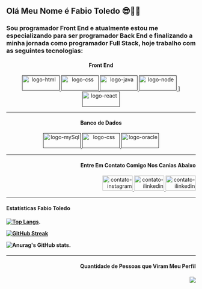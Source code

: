 ### <h2> Olá Meu Nome é Fabio Toledo 😎🤟🏻 </h2>

<h3>Sou programador Front End e atualmente estou me especializando para ser programador Back End e finalizando a minha jornada como programador Full Stack, hoje trabalho com as seguintes tecnologias:</h3>
<div align="center" margin="20px">
  <h4>Front End</h4>
  <a href=""> <img src="https://img.shields.io/badge/HTML5-E34F26?style=for-the-badge&logo=html5&logoColor=white" alt="logo-html" width="100px"  height= "40px"  /> </a>
  <a href="" align="center" > <img src="https://img.shields.io/badge/CSS3-1572B6?style=for-the-badge&logo=css3&logoColor=white" alt="logo-css" width="100px"  height= "40px" /> </a>
  <a href="" > <img src="https://img.shields.io/badge/JavaScript-F7DF1E?style=for-the-badge&logo=javascript&logoColor=black" alt="logo-java" width="100px"  height= "40px" argin-right="10px" /> </a>
  <a href="" > <img src="https://img.shields.io/badge/Node.js-43853D?style=for-the-badge&logo=node.js&logoColor=white" alt="logo-node" width="100px"  height= "40px" argin-right="10px" /> </a>]
  <a href="" > <img src="https://img.shields.io/badge/React-20232A?style=for-the-badge&logo=react&logoColor=61DAFB" alt="logo-react" width="100px"  height= "40px" argin-right="10px" /> </a>
</div>
<!--
<hr>
<div align="center" margin="20px">
  <h4>Front End</h4>
  <a href=""> <img src="https://img.shields.io/badge/HTML5-E34F26?style=for-the-badge&logo=html5&logoColor=white" alt="logo-java" width="100px"  height= "40px"  /> </a>
  <a href="" align="center" > <img src="https://img.shields.io/badge/CSS3-1572B6?style=for-the-badge&logo=css3&logoColor=white" alt="logo-css" width="100px"  height= "40px" /> </a>
  <a href="" > <img src="https://img.shields.io/badge/JavaScript-F7DF1E?style=for-the-badge&logo=javascript&logoColor=black" alt="logo-html" width="100px"  height= "40px" argin-right="10px" /> </a>
</div>
!-->
<hr>

<div align="center" margin="20px">
  <h4>Banco de Dados</h4>
  <a href=""> <img src="https://img.shields.io/badge/MySQL-005C84?style=for-the-badge&logo=mysql&logoColor=white" alt="logo-mySql" width="100px"  height= "40px"  /> </a>
  <a href="" align="center" > <img src="https://img.shields.io/badge/Microsoft%20SQL%20Server-CC2927?style=for-the-badge&logo=microsoft%20sql%20server&logoColor=white" alt="logo-css" width="100px"  height= "40px" /> </a>
  <a href="" > <img src="https://img.shields.io/badge/Oracle-F80000?style=for-the-badge&logo=Oracle&logoColor=white" alt="logo-oracle" width="100px"  height= "40px" argin-right="10px" /> </a>
</div>
<hr>
<div align="right" margin="20px">
  <h4>Entre Em Contato Comigo Nos Canias Abaixo</h4>
  <a target="blank" href="https://www.instagram.com/binhojfh/"  > <img src="https://i.pinimg.com/originals/df/ff/dd/dfffddfd14d32a7c65df01ab48b0d203.png" alt="contato-instagram" width="80px"  height= "40px"  /> </a>
  <a target="blank" href="https://www.linkedin.com/in/fabio-toledo-25755b59"  > <img src="https://cdn-icons-png.flaticon.com/512/38/38669.png" alt="contato-ilinkedin" width="80px"  height= "40px" /> </a>
  <a target="blank" href="https://api.whatsapp.com/send?phone=551197709-3676&text=Olá %20"> <img src="https://cdn.icon-icons.com/icons2/2428/PNG/512/whatsapp_black_logo_icon_147050.png" alt="contato-ilinkedin" width="80px" height= "40px" /> </a>
</div>
<hr>
<div align="left" margin="20px">
  <h4>Estatísticas Fabio Toledo<h4>

  [![Top Langs](https://github-readme-stats.vercel.app/api/top-langs/?username=anuraghazra&layout=pie)](https://github.com/anuraghazra/github-readme-stats).

  [![GitHub Streak](https://github-readme-streak-stats.herokuapp.com/?user=DenverCoder1)](https://git.io/streak-stats)

  ![Anurag's GitHub stats](https://github-readme-stats.vercel.app/api?username=anuraghazra&show_icons=true&theme=transparent).
</div>
<hr>
<div align="right" margin="20px">
  <h4>Quantidade de Pessoas que Viram Meu Perfil<h4>
    
  ![](https://komarev.com/ghpvc/?username=your-github-fabioToledo12&style=for-the-badge)
</div>
